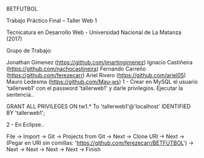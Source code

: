 BETFUTBOL

Trabajo Práctico Final – Taller Web 1

Tecnicatura en Desarrollo Web - Universidad Nacional de La Matanza (2017)

Grupo de Trabajo:

Jonathan Gimenez (https://github.com/jmartingimenez)
Ignacio Castiñeira (https://github.com/nachocastineira)
Fernando Carreño (https://github.com/ferezecarr)
Ariel Rivero (https://github.com/ariel05)
Mauro Ledesma (https://github.com/Mau-ws)
1 - Crear en MySQL el usuario 'tallerweb1' con el password 'tallerweb1' y darle privilegios. Ejecutar la sentencia..

GRANT ALL PRIVILEGES ON tw1.* To 'tallerweb1'@'localhost' IDENTIFIED BY 'tallerweb1';

2 - En Eclipse..

File -> Import -> Git -> Projects from Git -> Next -> Clone URI -> Next -> (Pegar en URI sin comillas: 'https://github.com/ferezecarr/BETFUTBOL') -> Next -> Next -> Next -> Next -> Finish

